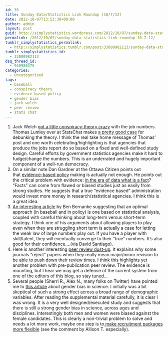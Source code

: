 ```yaml
---
id: 39
title: Sunday Data/Statistics Link Roundup (10/7/12)
date: 2012-10-07T13:53:30+00:00
author: admin
layout: post
guid: http://simplystatistics.wordpress.com/2012/10/07/sunday-data-statistics-link-roundup-10-7-12
permalink: /2012/10/07/sunday-data-statistics-link-roundup-10-7-12/
tumblr_simplystatistics_permalink:
  - http://simplystatistics.tumblr.com/post/33080982113/sunday-data-statistics-link-roundup-10-7-12
tumblr_simplystatistics_id:
  - 33080982113
dsq_thread_id:
  - 940986375
categories:
  - Uncategorized
tags:
  - baseball
  - conspiracy theory
  - evidence based policy
  - gender bias
  - jack welch
  - peer review
  - stats chat
---
```

  1. Jack Welch <a href="https://twitter.com/jack_welch/status/254198154260525057" target="_blank">got a little conspiracy-theory crazy</a> with the job numbers. Thomas Lumley over at StatsChat makes <a href="http://www.statschat.org.nz/2012/10/06/statistics-conspiracy-theories/" target="_blank">a pretty good case</a> for debunking the theory. I think the real take home message of Thomas&#8217; post and one worth celebrating/highlighting is that agencies that produce the jobs report do so based on a fixed and well-defined study design. Careful efforts by government statistics agencies make it hard to fudge/change the numbers. This is an underrated and hugely important component of a well-run democracy. 
  2. On a similar note Dan Gardner at the Ottawa Citizen points out that <a href="http://www.ottawacitizen.com/opinion/columnists/Evidence+comes+shapes+sizes/7351609/story.html" target="_blank">evidence-based policy</a> making is actually not enough. He points out the critical problem with evidence: <a href="http://simplystatistics.org/post/15774146480/in-the-era-of-data-what-is-a-fact" target="_blank">in the era of data what is a fact</a>? &#8220;Facts&#8221; can come from flawed or biased studies just as easily from strong studies. He suggests that a true &#8220;evidence based&#8221; administration would invest more money in research/statistical agencies. I think this is a great idea. 
  3. <a href="http://online.wsj.com/article/SB10000872396390444223104578038362388183092.html" target="_blank">An interesting article</a> by Ben Bernanke suggesting that an optimal approach (in baseball and in policy) is one based on statistical analysis, coupled with careful thinking about long-term versus short-term strategy. I think one of his arguments about allowing players to play even when they are struggling short term is actually a case for letting the weak law of large numbers play out. If you have a player with skill/talent, they will eventually converge to their &#8220;true&#8221; numbers. It&#8217;s also good for their confidence&#8230;.(via David Santiago).
  4. Here is another interesting <a href="http://svpow.com/2012/10/03/dear-royal-society-please-stop-lying-to-us-about-publication-times/?utm_source=social_media&utm_medium=hootsuite&utm_campaign=standard" target="_blank">peer review dust-up</a>. It explains why some journals &#8220;reject&#8221; papers when they really mean major/minor revision to be able to push down their review times. I think this highlights yet another problem with pre-publication peer review. The evidence is mounting, but I hear we may get a defense of the current system from one of the editors of this blog, so stay tuned&#8230;
  5. Several people (Sherri R., Alex N., many folks on Twitter) have pointed me to <a href="http://www.pnas.org/content/early/2012/09/14/1211286109" target="_blank">this article</a> about gender bias in science. I initially was a bit skeptical of such a strong effect across a broad range of demographic variables. After reading the supplemental material carefully, it is clear I was wrong. It is a very well designed/executed study and suggests that there is still a strong gender bias in science, across ages and disciplines. Interestingly both men and women were biased against the female candidates. This is clearly a non-trivial problem to solve and needs a lot more work, maybe one step is to<a href="http://simplystatistics.org/post/25849875593/a-specific-suggestion-to-help-recruit-retain-women" target="_blank"> make recruitment packages more flexible</a> (see the comment by Allison T. especially). 